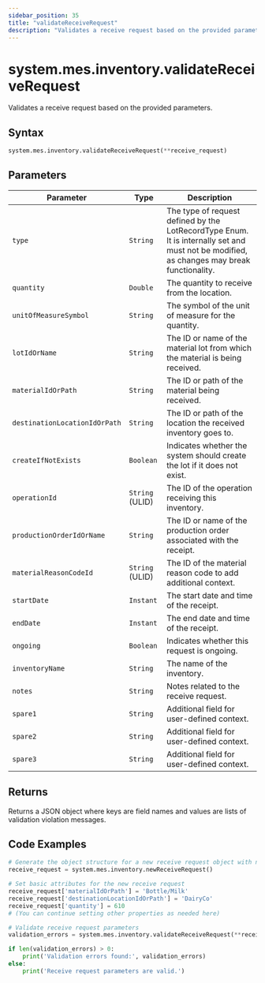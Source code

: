 ```yaml
---
sidebar_position: 35
title: "validateReceiveRequest"
description: "Validates a receive request based on the provided parameters."
---
```


# system.mes.inventory.validateReceiveRequest

Validates a receive request based on the provided parameters.

## Syntax
```python
system.mes.inventory.validateReceiveRequest(**receive_request)
```

## Parameters

| Parameter                       | Type            | Description                                                                                                                               |
|---------------------------------|-----------------|-------------------------------------------------------------------------------------------------------------------------------------------|
| `type`                          | `String`        | The type of request defined by the LotRecordType Enum. It is internally set and must not be modified, as changes may break functionality. |
| `quantity`                      | `Double`        | The quantity to receive from the location.                                                                                                |
| `unitOfMeasureSymbol`           | `String`        | The symbol of the unit of measure for the quantity.                                                                                       |
| `lotIdOrName`                   | `String`        | The ID or name of the material lot from which the material is being received.                                                             |
| `materialIdOrPath`              | `String`        | The ID or path of the material being received.                                                                                            |
| `destinationLocationIdOrPath`   | `String`        | The ID or path of the location the received inventory goes to.                                                                            |
| `createIfNotExists`             | `Boolean`       | Indicates whether the system should create the lot if it does not exist.                                                                  |
| `operationId`                   | `String` (ULID) | The ID of the operation receiving this inventory.                                                                                         |
| `productionOrderIdOrName`       | `String`        | The ID or name of the production order associated with the receipt.                                                                       |
| `materialReasonCodeId`          | `String` (ULID) | The ID of the material reason code to add additional context.                                                                             |
| `startDate`                     | `Instant`       | The start date and time of the receipt.                                                                                                   |
| `endDate`                       | `Instant`       | The end date and time of the receipt.                                                                                                     |
| `ongoing`                       | `Boolean`       | Indicates whether this request is ongoing.                                                                                                |
| `inventoryName`                 | `String`        | The name of the inventory.                                                                                                                |
| `notes`                         | `String`        | Notes related to the receive request.                                                                                                     |
| `spare1`                        | `String`        | Additional field for user-defined context.                                                                                                |
| `spare2`                        | `String`        | Additional field for user-defined context.                                                                                                |
| `spare3`                        | `String`        | Additional field for user-defined context.                                                                                                |

## Returns

Returns a JSON object where keys are field names and values are lists of validation violation messages.

## Code Examples

```python
# Generate the object structure for a new receive request object with no initial arguments
receive_request = system.mes.inventory.newReceiveRequest()

# Set basic attributes for the new receive request
receive_request['materialIdOrPath'] = 'Bottle/Milk'
receive_request['destinationLocationIdOrPath'] = 'DairyCo'
receive_request['quantity'] = 610
# (You can continue setting other properties as needed here)

# Validate receive request parameters
validation_errors = system.mes.inventory.validateReceiveRequest(**receive_request)

if len(validation_errors) > 0:
    print('Validation errors found:', validation_errors)
else:
    print('Receive request parameters are valid.')
```